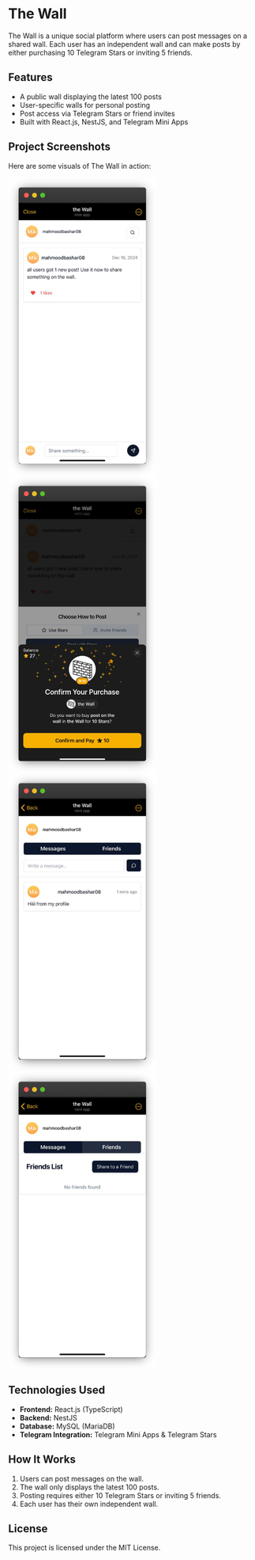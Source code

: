 # The Wall

The Wall is a unique social platform where users can post messages on a shared wall. Each user has an independent wall and can make posts by either purchasing 10 Telegram Stars or inviting 5 friends.

## Features
- A public wall displaying the latest 100 posts
- User-specific walls for personal posting
- Post access via Telegram Stars or friend invites
- Built with React.js, NestJS, and Telegram Mini Apps

## Project Screenshots

Here are some visuals of The Wall in action:

<img src="image1.png" alt="Screenshot 1" width="300" />
<img src="image2.png" alt="Screenshot 2" width="300" />
<img src="image3.png" alt="Screenshot 3" width="300" />
<img src="image4.png" alt="Screenshot 4" width="300" />

## Technologies Used
- **Frontend:** React.js (TypeScript)
- **Backend:** NestJS
- **Database:** MySQL (MariaDB)
- **Telegram Integration:** Telegram Mini Apps & Telegram Stars

## How It Works
1. Users can post messages on the wall.
2. The wall only displays the latest 100 posts.
3. Posting requires either 10 Telegram Stars or inviting 5 friends.
4. Each user has their own independent wall.

## License
This project is licensed under the MIT License.
